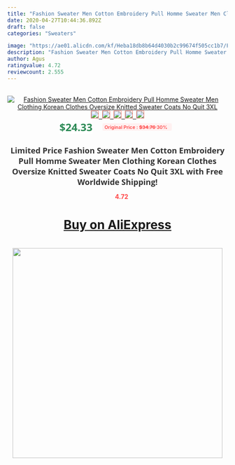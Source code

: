 ```yaml
---
title: "Fashion Sweater Men Cotton Embroidery Pull Homme Sweater Men Clothing Korean Clothes Oversize Knitted Sweater Coats No Quit 3XL"
date: 2020-04-27T10:44:36.892Z
draft: false
categories: "Sweaters"

image: "https://ae01.alicdn.com/kf/Heba18db8b64d4030b2c99674f505cc1b7/Fashion-Sweater-Men-Cotton-Embroidery-Pull-Homme-Sweater-Men-Clothing-Korean-Clothes-Oversize-Knitted-Sweater-Coats.jpg"
description: "Fashion Sweater Men Cotton Embroidery Pull Homme Sweater Men Clothing Korean Clothes Oversize Knitted Sweater Coats No Quit 3XL"
author: Agus
ratingvalue: 4.72
reviewcount: 2.555
---
```

<br>
<div style="text-align: center;">
<a href="https://s.click.aliexpress.com/e/_AqdaIh" target="_blank" rel="nofollow noopener noreferrer"><img alt="Fashion Sweater Men Cotton Embroidery Pull Homme Sweater Men Clothing Korean Clothes Oversize Knitted Sweater Coats No Quit 3XL" class="magnifier-image" src="https://ae01.alicdn.com/kf/Heba18db8b64d4030b2c99674f505cc1b7/Fashion-Sweater-Men-Cotton-Embroidery-Pull-Homme-Sweater-Men-Clothing-Korean-Clothes-Oversize-Knitted-Sweater-Coats.jpg_640x640.jpg">
<br>
<img style="border:1px solid salmon" src="https://ae01.alicdn.com/kf/Heba18db8b64d4030b2c99674f505cc1b7/Fashion-Sweater-Men-Cotton-Embroidery-Pull-Homme-Sweater-Men-Clothing-Korean-Clothes-Oversize-Knitted-Sweater-Coats.jpg_120x120.jpg">&nbsp;&nbsp;<img style="border:1px solid salmon" src="https://ae01.alicdn.com/kf/H7da8f3335cc2409dbceeae89179bd438O/Fashion-Sweater-Men-Cotton-Embroidery-Pull-Homme-Sweater-Men-Clothing-Korean-Clothes-Oversize-Knitted-Sweater-Coats.jpg_120x120.jpg">&nbsp;&nbsp;<img style="border:1px solid salmon" src="https://ae01.alicdn.com/kf/Hed848d80bee74757897fd5d89152b085j/Fashion-Sweater-Men-Cotton-Embroidery-Pull-Homme-Sweater-Men-Clothing-Korean-Clothes-Oversize-Knitted-Sweater-Coats.jpg_120x120.jpg">&nbsp;&nbsp;<img style="border:1px solid salmon" src="https://ae01.alicdn.com/kf/He925903df687404a9232b62d5350c199w/Fashion-Sweater-Men-Cotton-Embroidery-Pull-Homme-Sweater-Men-Clothing-Korean-Clothes-Oversize-Knitted-Sweater-Coats.jpg_120x120.jpg">&nbsp;&nbsp;<img style="border:1px solid salmon" src="https://ae01.alicdn.com/kf/Hcb5198991e6144b69e80ea2ea4b078840/Fashion-Sweater-Men-Cotton-Embroidery-Pull-Homme-Sweater-Men-Clothing-Korean-Clothes-Oversize-Knitted-Sweater-Coats.jpg_120x120.jpg"></a></div><br0>
<div style="text-align: center;"><span style="background-color: white; border: 0px; box-sizing: border-box; color: seagreen; display: inline-block; font-family: &quot;open sans&quot; , &quot;arial&quot; , &quot;helvetica&quot; , sans-serif , &quot;heiti&quot;; font-size: 24px; font-stretch: inherit; font-weight: 700; line-height: inherit; margin: 0px 10px 0px 0px; padding: 0px; vertical-align: middle;">$24.33 </span>
<span style="background: rgb(255 , 241 , 241); border-radius: 3px; border: 0px; box-sizing: border-box; color: #ff4747; display: inline-block; font-family: inherit; font-size: 12px; font-stretch: inherit; font-style: inherit; font-variant: inherit; font-weight: 600; line-height: inherit; margin: 0px; padding: 2px 5px; transform: scale(0.9); vertical-align: middle;">Original Price : <b style="text-decoration: line-through;">$34.76 </b> 30%&nbsp;&nbsp;</span></div>
<h1 style="color: #333333; display: inline-block; font-family: &quot;open sans&quot; , &quot;arial&quot; , &quot;helvetica&quot; , sans-serif , &quot;heiti&quot;; font-size: 18px; font-stretch: inherit; font-weight: 700; text-align: center;">Limited Price Fashion Sweater Men Cotton Embroidery Pull Homme Sweater Men Clothing Korean Clothes Oversize Knitted Sweater Coats No Quit 3XL with Free Worldwide Shipping!</h1>
<div style="color: #ff4747; text-align: center;">
<img src="https://4.bp.blogspot.com/-M0ZcTcb-5uY/XleCXlxnR4I/AAAAAAAAAEc/OrjgMkXV1oMQFaCRZj5HQwOCBcu3w1FegCPcBGAYYCw/s1600/star.png" style="height: 15px;">&nbsp;<b>4.72</b></div>
<div class="button_cont" align="center"><a class="buynow_a" href="https://s.click.aliexpress.com/e/_AqdaIh" target="_blank" rel="nofollow noopener noreferrer"><H1>Buy on AliExpress</H1></a></div><br>
<div class="separator" style="clear: both; text-align: center;">
<img src="https://lh3.googleusercontent.com/-pTy5HemUv9M/XlePHvY0dAI/AAAAAAAAAE4/0nX5iRUoIWY8eMW9Dpxeirr157OZliDIgCLcBGAsYHQ/s1600/badge.gif" width="480">
</div>
